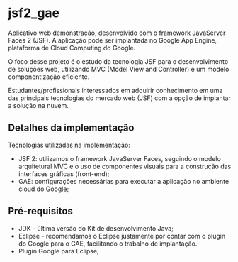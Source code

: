 jsf2_gae
===============

Aplicativo web demonstração, desenvolvido com o framework JavaServer Faces 2 (JSF). A aplicação pode ser implantada no Google App Engine, plataforma de Cloud Computing do Google.

O foco desse projeto é o estudo da tecnologia JSF para o desenvolvimento de soluções web, utilizando MVC (Model View and Controller) e um modelo componentização eficiente.

Estudantes/profissionais interessados em adquirir conhecimento em uma das principais tecnologias do mercado web (JSF) com a opção de implantar a solução na nuvem.

Detalhes da implementação
-------
Tecnologias utilizadas na implementação:
* JSF 2: utilizamos o framework JavaServer Faces, seguindo o modelo arquitetural MVC e o uso de componentes visuais para a construção das interfaces gráficas (front-end);
* GAE: configurações necessárias para executar a aplicação no ambiente cloud do Google;

Pré-requisitos
-------
* JDK - última versão do Kit de desenvolvimento Java;
* Eclipse - recomendamos o Eclipse justamente por contar com o plugin do Google para o GAE, facilitando o trabalho de implantação.
* Plugin Google para Eclipse;
